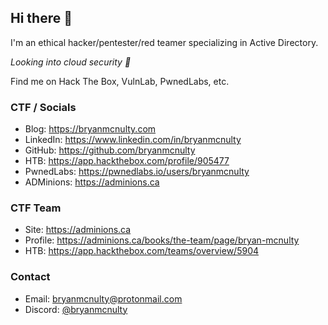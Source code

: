 ## Hi there 👋

<!--
**bryanmcnulty/bryanmcnulty** is a ✨ _special_ ✨ repository because its `README.md` (this file) appears on your GitHub profile.

Here are some ideas to get you started:

- 🔭 I’m currently working on ...
- 🌱 I’m currently learning ...
- 👯 I’m looking to collaborate on ...
- 🤔 I’m looking for help with ...
- 💬 Ask me about ...
- 📫 How to reach me: ...
- 😄 Pronouns: ...
- ⚡ Fun fact: ...
-->

I'm an ethical hacker/pentester/red teamer specializing in Active Directory.

_Looking into cloud security 👀_

Find me on Hack The Box, VulnLab, PwnedLabs, etc.

### CTF / Socials
- Blog: <https://bryanmcnulty.com>
- LinkedIn: <https://www.linkedin.com/in/bryanmcnulty>
- GitHub: <https://github.com/bryanmcnulty>
- HTB: <https://app.hackthebox.com/profile/905477>
- PwnedLabs: <https://pwnedlabs.io/users/bryanmcnulty>
- ADMinions: <https://adminions.ca>

### CTF Team
- Site: <https://adminions.ca>
- Profile: <https://adminions.ca/books/the-team/page/bryan-mcnulty>
- HTB: <https://app.hackthebox.com/teams/overview/5904>

### Contact
- Email: <bryanmcnulty@protonmail.com>
- Discord: [@bryanmcnulty](https://discord.com/users/844241499859451924)
